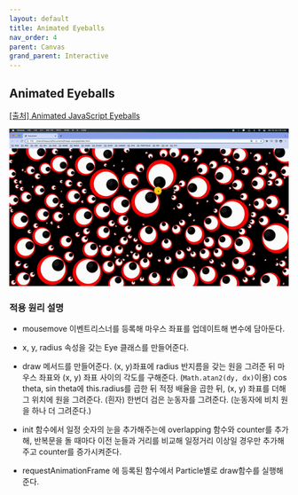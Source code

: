 ```yaml
---
layout: default
title: Animated Eyeballs
nav_order: 4
parent: Canvas
grand_parent: Interactive
---
```


## Animated Eyeballs

[[출처] Animated JavaScript Eyeballs](https://youtu.be/52rKp7P3gIs)

![result](./img/04/01.gif)

### 적용 원리 설명

- mousemove 이벤트리스너를 등록해 마우스 좌표를 업데이트해 변수에 담아둔다.

- x, y, radius 속성을 갖는 Eye 클래스를 만들어준다.

- draw 메서드를 만들어준다. (x, y)좌표에 radius 반지름을 갖는 원을 그려준 뒤 마우스 좌표와 (x, y) 좌표 사이의 각도를 구해준다. (`Math.atan2(dy, dx)`이용) cos theta, sin theta에 this.radius를 곱한 뒤 적정 배율을 곱한 뒤, (x, y) 좌표를 더해 그 위치에 원을 그려준다. (흰자) 한번더 검은 눈동자를 그려준다. (눈동자에 비치 원을 하나 더 그려준다.)

- init 함수에서 일정 숫자의 눈을 추가해주는에 overlapping 함수와 counter를 추가해, 반복문을 돌 때마다 이전 눈들과 거리를 비교해 일정거리 이상일 경우만 추가해주고 counter를 증가시켜준다.

- requestAnimationFrame 에 등록된 함수에서 Particle별로 draw함수를 실행해준다.

